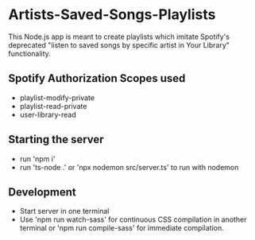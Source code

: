 # Artists-Saved-Songs-Playlists

This Node.js app is meant to create playlists which imitate Spotify's deprecated "listen to saved songs by specific artist in Your Library" functionality.

## Spotify Authorization Scopes used

- playlist-modify-private
- playlist-read-private
- user-library-read

## Starting the server

- run 'npm i'
- run 'ts-node .' or 'npx nodemon src/server.ts' to run with nodemon

## Development

- Start server in one terminal
- Use 'npm run watch-sass' for continuous CSS compilation in another terminal
  or 'npm run compile-sass' for immediate compilation.
